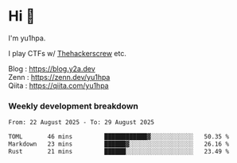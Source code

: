 # Hi 👋

I'm yu1hpa.

I play CTFs w/ [Thehackerscrew](https://www.thehackerscrew.team/) etc.

Blog : https://blog.y2a.dev  
Zenn : https://zenn.dev/yu1hpa  
Qiita : https://qiita.com/yu1hpa  

### Weekly development breakdown

<!--START_SECTION:waka-->

```txt
From: 22 August 2025 - To: 29 August 2025

TOML       46 mins         ████████████▓░░░░░░░░░░░░   50.35 %
Markdown   23 mins         ██████▓░░░░░░░░░░░░░░░░░░   26.16 %
Rust       21 mins         ██████░░░░░░░░░░░░░░░░░░░   23.49 %
```

<!--END_SECTION:waka-->

